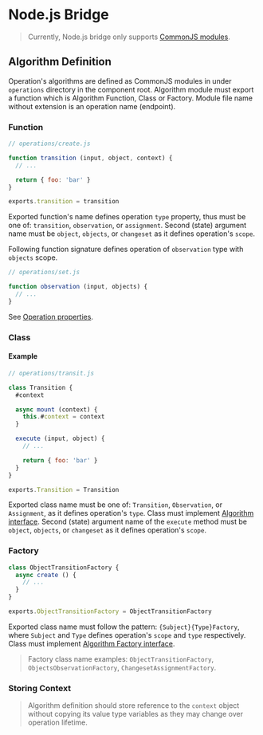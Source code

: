 # Node.js Bridge

> Currently, Node.js bridge only
> supports [CommonJS modules](https://nodejs.org/api/modules.html#modules-commonjs-modules).

## Algorithm Definition

Operation's algorithms are defined as CommonJS modules in under `operations` directory in the
component root. Algorithm module must export a function which is Algorithm Function, Class or
Factory. Module file name without extension is an operation name (endpoint).

### Function

```javascript
// operations/create.js

function transition (input, object, context) {
  // ...

  return { foo: 'bar' }
}

exports.transition = transition
```

Exported function's name defines operation `type` property, thus must be one of:
`transition`, `observation`, or `assignment`. Second (state) argument name must be `object`,
`objects`, or `changeset` as it defines operation's `scope`.

Following function signature defines operation of `observation` type with `objects` scope.

```javascript
// operations/set.js

function observation (input, objects) {
  // ...
}
```

See [Operation properties](#).

### Class

#### Example

```javascript
// operations/transit.js

class Transition {
  #context

  async mount (context) {
    this.#context = context
  }

  execute (input, object) {
    // ...

    return { foo: 'bar' }
  }
}

exports.Transition = Transition
```

Exported class name must be one of: `Transition`, `Observation`, or `Assignment`, as it defines
operation's `type`. Class must implement [Algorithm interface](./types/operations.d.ts).
Second (state) argument name of the `execute` method must be `object`, `objects`, or `changeset` as
it defines operation's `scope`.

### Factory

```javascript
class ObjectTransitionFactory {
  async create () {
    // ...
  }
}

exports.ObjectTransitionFactory = ObjectTransitionFactory
```

Exported class name must follow the pattern: `{Subject}{Type}Factory`, where `Subject` and `Type`
defines operation's `scope` and `type` respectively. Class must
implement [Algorithm Factory interface](#).

> Factory class name examples: `ObjectTransitionFactory`, `ObjectsObservationFactory`,
> `ChangesetAssignmentFactory`.

### Storing Context

> Algorithm definition should store reference to the `context` object without copying its value
> type variables as they may change over operation lifetime.
